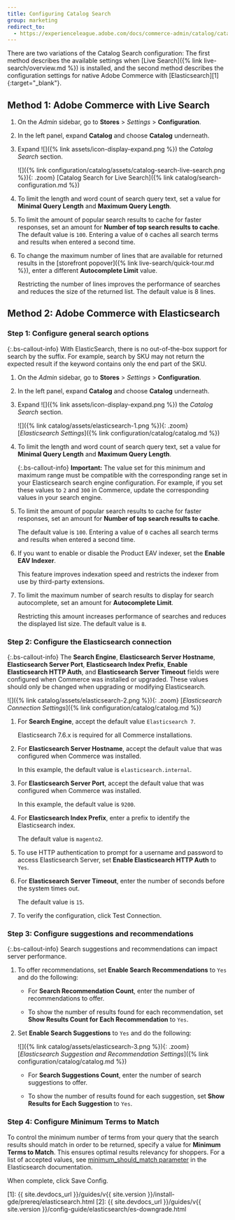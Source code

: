 ```yaml
---
title: Configuring Catalog Search
group: marketing
redirect_to:
  - https://experienceleague.adobe.com/docs/commerce-admin/catalog/catalog/search/search-configuration.html
---
```


There are two variations of the Catalog Search configuration: The first method describes the available settings when [Live Search]({% link live-search/overview.md %}) is installed, and the second method describes the configuration settings for native Adobe Commerce with [Elasticsearch][1]{:target="_blank"}.

## Method 1: Adobe Commerce with Live Search

1. On the _Admin_ sidebar, go to **Stores** > _Settings_ > **Configuration**.

1. In the left panel, expand **Catalog** and choose **Catalog** underneath.

1. Expand ![]({% link assets/icon-display-expand.png %}) the _Catalog Search_ section.

   ![]({% link configuration/catalog/assets/catalog-search-live-search.png %}){: .zoom}
   [Catalog Search for Live Search]({% link catalog/search-configuration.md %})

1. To limit the length and word count of search query text, set a value for **Minimal Query Length** and **Maximum Query Length**.

1. To limit the amount of popular search results to cache for faster responses, set an amount for **Number of top search results to cache**.
   The default value is `100`. Entering a value of `0` caches all search terms and results when entered a second time.

1. To change the maximum number of lines that are available for returned results in the [storefront popover]({% link live-search/quick-tour.md %}), enter a different **Autocomplete Limit** value.

   Restricting the number of lines improves the performance of searches and reduces the size of the returned list. The default value is 8 lines.

## Method 2: Adobe Commerce with Elasticsearch

### Step 1: Configure general search options

{:.bs-callout-info}
With ElasticSearch, there is no out-of-the-box support for search by the suffix. For example, search by SKU may not return the expected result if the keyword contains only the end part of the SKU.

1. On the _Admin_ sidebar, go to **Stores** > _Settings_ > **Configuration**.

1. In the left panel, expand **Catalog** and choose **Catalog** underneath.

1. Expand ![]({% link assets/icon-display-expand.png %}) the _Catalog Search_ section.

   ![]({% link catalog/assets/elasticsearch-1.png %}){: .zoom}
   [_Elasticsearch Settings_]({% link configuration/catalog/catalog.md %})

1. To limit the length and word count of search query text, set a value for **Minimal Query Length** and **Maximum Query Length**.

   {:.bs-callout-info}
   **Important:** The value set for this minimum and maximum range must be compatible with the corresponding range set in your Elasticsearch search engine configuration. For example, if you set these values to `2` and `300` in Commerce, update the corresponding values in your search engine.

1. To limit the amount of popular search results to cache for faster responses, set an amount for **Number of top search results to cache**.

   The default value is `100`. Entering a value of `0` caches all search terms and results when entered a second time.

1. If you want to enable or disable the Product EAV indexer, set the **Enable EAV Indexer**.

   This feature improves indexation speed and restricts the indexer from use by third-party extensions.

1. To limit the maximum number of search results to display for search autocomplete, set an amount for **Autocomplete Limit**.

   Restricting this amount increases performance of searches and reduces the displayed list size. The default value is `8`.

### Step 2: Configure the Elasticsearch connection

{:.bs-callout-info}
The **Search Engine**, **Elasticsearch Server Hostname**, **Elasticsearch Server Port**, **Elasticsearch Index Prefix**, **Enable Elasticsearch HTTP Auth**, and **Elasticsearch Server Timeout** fields were configured when Commerce was installed or upgraded. These values should only be changed when upgrading or modifying Elasticsearch.

![]({% link catalog/assets/elasticsearch-2.png %}){: .zoom}
[_Elasticsearch Connection Settings_]({% link configuration/catalog/catalog.md %})

1. For **Search Engine**, accept the default value `Elasticsearch 7`.

   Elasticsearch 7.6.x is required for all Commerce installations.

1. For **Elasticsearch Server Hostname**, accept the default value that was configured when Commerce was installed.

   In this example, the default value is `elasticsearch.internal`.

1. For **Elasticsearch Server Port**, accept the default value that was configured when Commerce was installed.

   In this example, the default value is `9200`.

1. For **Elasticsearch Index Prefix**, enter a prefix to identify the Elasticsearch index.

   The default value is `magento2`.

1. To use HTTP authentication to prompt for a username and password to access Elasticsearch Server, set **Enable Elasticsearch HTTP Auth** to `Yes`.

1. For **Elasticsearch Server Timeout**, enter the number of seconds before the system times out.

   The default value is `15`.

1. To verify the configuration, click <span class="btn">Test Connection</span>.

### Step 3: Configure suggestions and recommendations

{:.bs-callout-info}
Search suggestions and recommendations can impact server performance.

1. To offer recommendations, set **Enable Search Recommendations** to `Yes` and do the following:

   - For **Search Recommendation Count**, enter the number of recommendations to offer.

   - To show the number of results found for each recommendation, set **Show Results Count for Each Recommendation** to `Yes`.

1. Set **Enable Search Suggestions** to `Yes` and do the following:

   ![]({% link catalog/assets/elasticsearch-3.png %}){: .zoom}
   [_Elasticsearch Suggestion and Recommendation Settings_]({% link configuration/catalog/catalog.md %})

   - For **Search Suggestions Count**, enter the number of search suggestions to offer.

   - To show the number of results found for each suggestion, set **Show Results for Each Suggestion** to `Yes`.

### Step 4: Configure Minimum Terms to Match

To control the minimum number of terms from your query that the search results should match in order to be returned, specify a value for **Minimum Terms to Match**. This ensures optimal results relevancy for shoppers. For a list of accepted values, see [minimum_should_match parameter](https://www.elastic.co/guide/en/elasticsearch/reference/current/query-dsl-minimum-should-match.html) in the Elasticsearch documentation.

When complete, click <span class="btn">Save Config</span>.

[1]: {{ site.devdocs_url }}/guides/v{{ site.version }}/install-gde/prereq/elasticsearch.html
[2]: {{ site.devdocs_url }}/guides/v{{ site.version }}/config-guide/elasticsearch/es-downgrade.html

